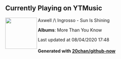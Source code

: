 ## Currently Playing on YTMusic

[<img align="left" width="100" src="https://lh3.googleusercontent.com/Oa9uCkXt9qsuMVJRRPjaLsGV0dn2R7MMMOkI4lQHFmhdlmMzEkUgG8DSeBRduvUrdCraarkDUVSrrWGpwA">](https://music.youtube.com/channel/UCcucrfDVx-WyEtb8mQIKj0A)

Axwell /\ Ingrosso - Sun Is Shining

**Albums**: More Than You Know

Last updated at 08/04/2020 17:48

#### Generated with [20chan/github-now](https://github.com/20chan/github-now)


<!--
**20chan/20chan** is a ✨ _special_ ✨ repository because its `README.md` (this file) appears on your GitHub profile.

Here are some ideas to get you started:

- 🔭 I’m currently working on ...
- 🌱 I’m currently learning ...
- 👯 I’m looking to collaborate on ...
- 🤔 I’m looking for help with ...
- 💬 Ask me about ...
- 📫 How to reach me: ...
- 😄 Pronouns: ...
- ⚡ Fun fact: ...
-->
